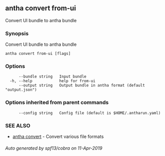 ## antha convert from-ui

Convert UI bundle to antha bundle

### Synopsis

Convert UI bundle to antha bundle

```
antha convert from-ui [flags]
```

### Options

```
      --bundle string   Input bundle
  -h, --help            help for from-ui
      --output string   Output bundle in antha format (default "output.json")
```

### Options inherited from parent commands

```
      --config string   Config file (default is $HOME/.antharun.yaml)
```

### SEE ALSO

* [antha convert](antha_convert.md)	 - Convert various file formats

###### Auto generated by spf13/cobra on 11-Apr-2019
